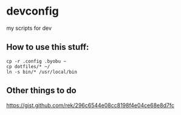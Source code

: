# devconfig
my scripts for dev

## How to use this stuff:
```
cp -r .config .byobu ~
cp dotfiles/* ~/
ln -s bin/* /usr/local/bin
```

## Other things to do

https://gist.github.com/rek/296c6544e08cc8198f4e04ce68e8d7fc
